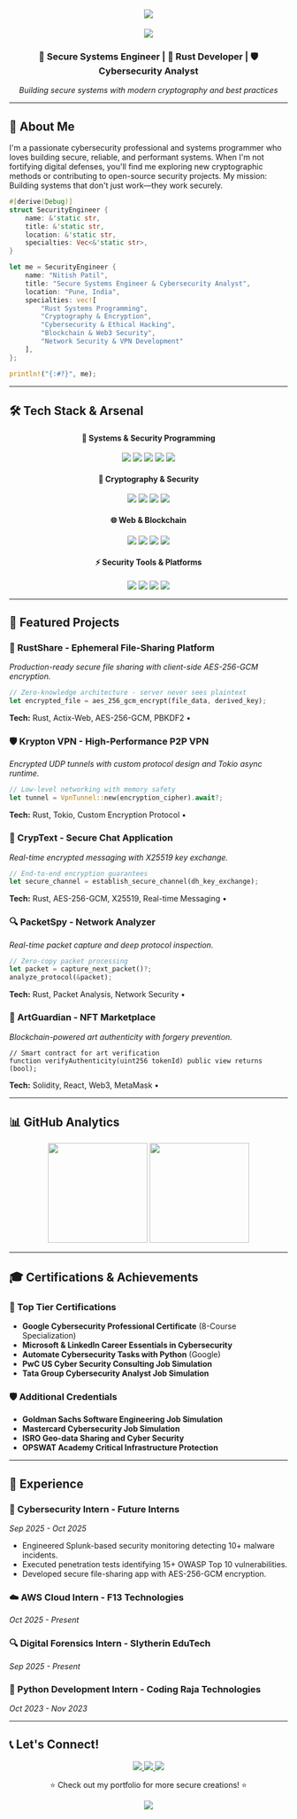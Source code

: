 <div align="center">
  <h1>
    <img src="https://readme-typing-svg.herokuapp.com/?font=Righteous&size=35&center=true&vCenter=true&width=500&height=70&duration=4000&lines=Hi+There!+👋;+I'm+Nitish+Patil!;" />
  </h1>

  <img src="https://user-images.githubusercontent.com/73097560/115834477-dbab4500-a447-11eb-908a-139a6edaec5c.gif"/>

  <h3 align="center">🔐 Secure Systems Engineer | 🦀 Rust Developer | 🛡️ Cybersecurity Analyst</h3>

  <p align="center">
    <i>Building secure systems with modern cryptography and best practices</i>
  </p>
</div>

---

## 🚀 About Me

I'm a passionate cybersecurity professional and systems programmer who loves building secure, reliable, and performant systems. When I'm not fortifying digital defenses, you'll find me exploring new cryptographic methods or contributing to open-source security projects. My mission: Building systems that don't just work—they work securely.

```rust
#[derive(Debug)]
struct SecurityEngineer {
    name: &'static str,
    title: &'static str,
    location: &'static str,
    specialties: Vec<&'static str>,
}

let me = SecurityEngineer {
    name: "Nitish Patil",
    title: "Secure Systems Engineer & Cybersecurity Analyst",
    location: "Pune, India",
    specialties: vec![
        "Rust Systems Programming",
        "Cryptography & Encryption",
        "Cybersecurity & Ethical Hacking", 
        "Blockchain & Web3 Security",
        "Network Security & VPN Development"
    ],
};

println!("{:#?}", me);
```

---

## 🛠️ Tech Stack & Arsenal

<div align="center">
  <h4>🦀 Systems & Security Programming</h4>
  <p>
    <img src="https://img.shields.io/badge/Rust-000000?style=for-the-badge&logo=rust&logoColor=white"/>
    <img src="https://img.shields.io/badge/Python-3776AB?style=for-the-badge&logo=python&logoColor=white"/>
    <img src="https://img.shields.io/badge/C-A8B9CC?style=for-the-badge&logo=c&logoColor=black"/>
    <img src="https://img.shields.io/badge/Java-ED8B00?style=for-the-badge&logo=java&logoColor=white"/>
    <img src="https://img.shields.io/badge/Bash-121011?style=for-the-badge&logo=gnu-bash&logoColor=white"/>
  </p>
  <h4>🔐 Cryptography & Security</h4>
  <p>
    <img src="https://img.shields.io/badge/AES--256--GCM-%F0%9F%94%92-blue?style=for-the-badge"/>
    <img src="https://img.shields.io/badge/X25519-%F0%9F%94%91-green?style=for-the-badge"/>
    <img src="https://img.shields.io/badge/JWT-000000?style=for-the-badge&logo=JSON%2520web%2520tokens&logoColor=white"/>
    <img src="https://img.shields.io/badge/PBKDF2-%F0%9F%9B%A1%EF%B8%8F-orange?style=for-the-badge"/>
  </p>
  <h4>🌐 Web & Blockchain</h4>
  <p>
    <img src="https://img.shields.io/badge/Solidity-363636?style=for-the-badge&logo=solidity&logoColor=white"/>
    <img src="https://img.shields.io/badge/Web3.js-F16822?style=for-the-badge&logo=web3.js&logoColor=white"/>
    <img src="https://img.shields.io/badge/React-20232A?style=for-the-badge&logo=react&logoColor=61DAFB"/>
    <img src="https://img.shields.io/badge/Node.js-339933?style=for-the-badge&logo=nodedotjs&logoColor=white"/>
  </p>
  <h4>⚡ Security Tools & Platforms</h4>
  <p>
    <img src="https://img.shields.io/badge/Splunk-000000?style=for-the-badge&logo=splunk&logoColor=white"/>
    <img src="https://img.shields.io/badge/Kali_Linux-557C94?style=for-the-badge&logo=kali-linux&logoColor=white"/>
    <img src="https://img.shields.io/badge/Burp_Suite-FF6B6B?style=for-the-badge"/>
    <img src="https://img.shields.io/badge/Wireshark-1679A7?style=for-the-badge&logo=wireshark&logoColor=white"/>
  </p>
</div>

---

## 🎯 Featured Projects

### 🔐 RustShare - Ephemeral File-Sharing Platform
*Production-ready secure file sharing with client-side AES-256-GCM encryption.*
```rust
// Zero-knowledge architecture - server never sees plaintext
let encrypted_file = aes_256_gcm_encrypt(file_data, derived_key);
```
**Tech:** Rust, Actix-Web, AES-256-GCM, PBKDF2 • 

### 🛡️ Krypton VPN - High-Performance P2P VPN
*Encrypted UDP tunnels with custom protocol design and Tokio async runtime.*
```rust
// Low-level networking with memory safety
let tunnel = VpnTunnel::new(encryption_cipher).await?;
```
**Tech:** Rust, Tokio, Custom Encryption Protocol • 

### 💬 CrypText - Secure Chat Application
*Real-time encrypted messaging with X25519 key exchange.*
```rust
// End-to-end encryption guarantees
let secure_channel = establish_secure_channel(dh_key_exchange);
```
**Tech:** Rust, AES-256-GCM, X25519, Real-time Messaging •

### 🔍 PacketSpy - Network Analyzer
*Real-time packet capture and deep protocol inspection.*
```rust
// Zero-copy packet processing
let packet = capture_next_packet()?;
analyze_protocol(&packet);
```
**Tech:** Rust, Packet Analysis, Network Security • 

### 🏦 ArtGuardian - NFT Marketplace
*Blockchain-powered art authenticity with forgery prevention.*
```solidity
// Smart contract for art verification
function verifyAuthenticity(uint256 tokenId) public view returns (bool);
```
**Tech:** Solidity, React, Web3, MetaMask • 

---

## 📊 GitHub Analytics
<div align="center">
  <img height="180em" src="https://github-readme-stats.vercel.app/api?username=Patil-Nitish&show_icons=true&theme=radical&include_all_commits=true&count_private=true&hide_border=true&card_width=490" />
  <img height="180em" src="https://github-readme-stats.vercel.app/api/top-langs/?username=Patil-Nitish&layout=compact&langs_count=7&theme=radical&hide_border=true" />
</div>

---

## 🎓 Certifications & Achievements

### 🏅 Top Tier Certifications
- **Google Cybersecurity Professional Certificate** (8-Course Specialization)
- **Microsoft & LinkedIn Career Essentials in Cybersecurity**
- **Automate Cybersecurity Tasks with Python** (Google)
- **PwC US Cyber Security Consulting Job Simulation**
- **Tata Group Cybersecurity Analyst Job Simulation**

### 🛡️ Additional Credentials
- **Goldman Sachs Software Engineering Job Simulation**
- **Mastercard Cybersecurity Job Simulation**
- **ISRO Geo-data Sharing and Cyber Security**
- **OPSWAT Academy Critical Infrastructure Protection**

---

## 💼 Experience

### 🔐 Cybersecurity Intern - Future Interns
*Sep 2025 - Oct 2025*
- Engineered Splunk-based security monitoring detecting 10+ malware incidents.
- Executed penetration tests identifying 15+ OWASP Top 10 vulnerabilities.
- Developed secure file-sharing app with AES-256-GCM encryption.

### ☁️ AWS Cloud Intern - F13 Technologies
*Oct 2025 - Present*

### 🔍 Digital Forensics Intern - Slytherin EduTech
*Sep 2025 - Present*

### 🐍 Python Development Intern - Coding Raja Technologies
*Oct 2023 - Nov 2023*

---


## 📞 Let's Connect!
<div align="center">
  <p>
    <a href="mailto:nitishp1929@gmail.com">
      <img src="https://img.shields.io/badge/Gmail-D14836?style=for-the-badge&logo=gmail&logoColor=white" />
    </a>
    <a href="https://www.linkedin.com/in/nitish-patil-np09/">
      <img src="https://img.shields.io/badge/LinkedIn-0077B5?style=for-the-badge&logo=linkedin&logoColor=white" />
    </a>
     <a href="https://www.nitishpatil.co.in">
      <img src="https://img.shields.io/badge/Portfolio-28282B?style=for-the-badge&logo=Portfolio&logoColor=white" />
    </a>
  </p>

 
  
  <p>⭐ Check out my portfolio for more secure creations! ⭐</p>

  <img src="https://user-images.githubusercontent.com/73097560/115834477-dbab4500-a447-11eb-908a-139a6edaec5c.gif"/>
</div>
